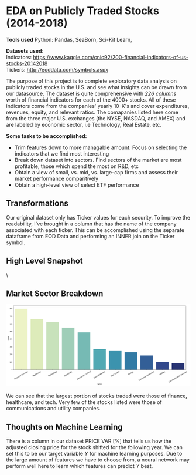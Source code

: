 # EDA on Publicly Traded Stocks (2014-2018)
**Tools used**
Python: Pandas, SeaBorn, Sci-Kit Learn, 

**Datasets used**: \
Indicators: https://www.kaggle.com/cnic92/200-financial-indicators-of-us-stocks-20142018 \
Tickers: http://eoddata.com/symbols.aspx

The purpose of this project is to complete exploratory data analysis on publicly traded stocks in the U.S. and see what insights can be drawn from our datasource. The dataset is quite comprehensive with *226 columns* worth of financial indicators for each of the 4000+ stocks. All of these indicators come from the companies' yearly 10-K's and cover expenditures, revenues, equity, and relevant ratios. The comapanies listed here come from the three major U.S. exchanges (the NYSE, NASDAQ, and AMEX) and are labeled by  economic sector, i.e Technology, Real Estate, etc.

**Some tasks to be accomplished:**

* Trim features down to more managable amount. Focus on selecting the indicators that we find most interesting
* Break down dataset into sectors. Find sectors of the market are most profitable, those which spend the most on R&D, etc
* Obtain a view of small, vs. mid, vs. large-cap firms and assess their market performance comparitively
* Obtain a high-level view of select ETF performance

## Transformations

Our original dataset only has Ticker values for each security. To improve the readability, I've brought in a column that has the name of the company associated with each ticker. This can be accomplished using the separate dataframe from EOD Data and performing an INNER join on the Ticker symbol.

## High Level Snapshot
\

## Market Sector Breakdown
![SectorStockVolum](figures/StockVolume_Sector.png)

We can see that the largest portion of stocks traded were those of finance, healthcare, and tech. Very few of the stocks listed were those of communications and utility companies.

## Thoughts on Machine Learning

There is a column in our dataset PRICE VAR [%] that tells us how the adjusted closing price for the stock shifted for the following year. We can set this to be our target variable *Y* for machine learning purposes. Due to the large amount of features we have to choose from, a neural network may perform well here to learn which features can predict *Y* best.